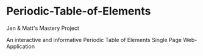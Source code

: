 # Periodic-Table-of-Elements
Jen &amp; Matt's Mastery Project

An interactive and informative Periodic Table of Elements Single Page Web-Application

